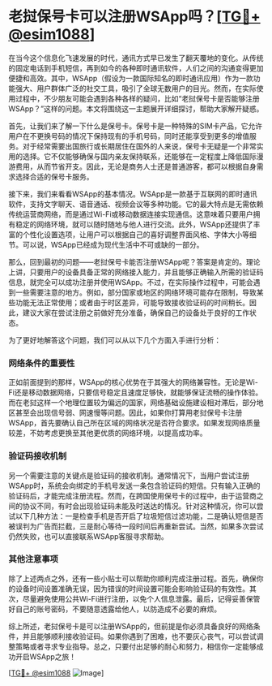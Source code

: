 # 老挝保号卡可以注册WSApp吗？[[TG💪+ @esim1088](https://t.me/s/esim1088)]

在当今这个信息化飞速发展的时代，通讯方式早已发生了翻天覆地的变化。从传统的固定电话到手机短信，再到如今的各种即时通讯软件，人们之间的沟通变得更加便捷和高效。其中，WSApp（假设为一款国际知名的即时通讯应用）作为一款功能强大、用户群体广泛的社交工具，吸引了全球无数用户的目光。然而，在实际使用过程中，不少朋友可能会遇到各种各样的疑问，比如“老挝保号卡是否能够注册WSApp？”这样的问题。本文将围绕这一主题展开详细探讨，帮助大家解开疑惑。

首先，让我们来了解一下什么是保号卡。保号卡是一种特殊的SIM卡产品，它允许用户在不更换号码的情况下保持现有的手机号码，同时还能享受到更多的增值服务。对于经常需要出国旅行或长期居住在国外的人来说，保号卡无疑是一个非常实用的选择。它不仅能够确保与国内亲友保持联系，还能够在一定程度上降低国际漫游费用，从而节省开支。因此，无论是商务人士还是普通游客，都可以根据自身需求选择合适的保号卡服务。

接下来，我们来看看WSApp的基本情况。WSApp是一款基于互联网的即时通讯软件，支持文字聊天、语音通话、视频会议等多种功能。它的最大特点是无需依赖传统运营商网络，而是通过Wi-Fi或移动数据连接实现通信。这意味着只要用户拥有稳定的网络环境，就可以随时随地与他人进行交流。此外，WSApp还提供了丰富的个性化设置选项，让用户可以根据自己的喜好调整界面风格、字体大小等细节。可以说，WSApp已经成为现代生活中不可或缺的一部分。

那么，回到最初的问题——老挝保号卡能否注册WSApp呢？答案是肯定的。理论上讲，只要用户的设备具备正常的网络接入能力，并且能够正确输入所需的验证码信息，就完全可以成功注册并使用WSApp。不过，在实际操作过程中，可能会遇到一些需要注意的地方。例如，部分国家或地区的网络环境可能存在限制，导致某些功能无法正常使用；或者由于时区差异，可能导致接收验证码的时间稍长。因此，建议大家在尝试注册之前做好充分准备，确保自己的设备处于良好的工作状态。

为了更好地解答这个问题，我们可以从以下几个方面入手进行分析：

### 网络条件的重要性

正如前面提到的那样，WSApp的核心优势在于其强大的网络兼容性。无论是Wi-Fi还是移动数据网络，只要信号稳定且速度足够快，就能够保证流畅的操作体验。而在老挝这样一个地理位置较为偏远的国家，网络基础设施建设相对滞后，部分地区甚至会出现信号弱、网速慢等问题。因此，如果你打算用老挝保号卡注册WSApp，首先要确认自己所在区域的网络状况是否符合要求。如果发现网络质量较差，不妨考虑更换至其他更优质的网络环境，以提高成功率。

### 验证码接收机制

另一个需要注意的关键点是验证码的接收机制。通常情况下，当用户尝试注册WSApp时，系统会向绑定的手机号发送一条包含验证码的短信。只有输入正确的验证码后，才能完成注册流程。然而，在跨国使用保号卡的过程中，由于运营商之间的协议不同，有时会出现验证码未能及时送达的情况。针对这种情况，你可以尝试以下几种方法：一是检查手机是否开启了垃圾短信过滤功能，二是确认短信是否被误判为广告而拦截，三是耐心等待一段时间后再重新尝试。当然，如果多次尝试仍然失败，也可以直接联系WSApp客服寻求帮助。

### 其他注意事项

除了上述两点之外，还有一些小贴士可以帮助你顺利完成注册过程。首先，确保你的设备时间设置准确无误，因为错误的时间设置可能会影响验证码的有效性。其次，尽量避免使用公共Wi-Fi进行注册，以免个人信息泄露。最后，记得妥善保管好自己的账号密码，不要随意透露给他人，以防造成不必要的麻烦。

综上所述，老挝保号卡是可以注册WSApp的，但前提是你必须具备良好的网络条件，并且能够顺利接收验证码。如果你遇到了困难，也不要灰心丧气，可以尝试调整策略或者寻求专业指导。总之，只要付出足够的耐心和努力，相信你一定能够成功开启WSApp之旅！

[[TG💪+ @esim1088](https://t.me/s/esim1088) ![Image](https://i.postimg.cc/4NQfJmqS/Snipaste-2025-05-13-00-14-12.png)]